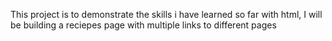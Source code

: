 This project is to demonstrate the skills i have learned so far with html, I will be building a reciepes page with multiple links to different pages 
